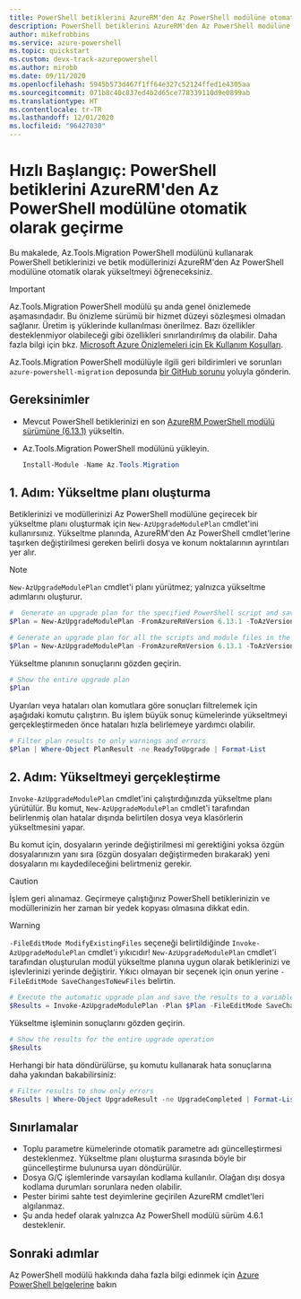 ```yaml
---
title: PowerShell betiklerini AzureRM'den Az PowerShell modülüne otomatik olarak geçirme
description: PowerShell betiklerini AzureRM'den Az PowerShell modülüne otomatik olarak geçirmeyi öğrenin.
author: mikefrobbins
ms.service: azure-powershell
ms.topic: quickstart
ms.custom: devx-track-azurepowershell
ms.author: mirobb
ms.date: 09/11/2020
ms.openlocfilehash: 5945b573d467f1ff64e327c52124ffed1e4305aa
ms.sourcegitcommit: 071b8c40c837ed4b2d65ce778339110d9e0899ab
ms.translationtype: HT
ms.contentlocale: tr-TR
ms.lasthandoff: 12/01/2020
ms.locfileid: "96427030"
---
```

# <a name="quickstart-automatically-migrate-powershell-scripts-from-azurerm-to-the-az-powershell-module"></a>Hızlı Başlangıç: PowerShell betiklerini AzureRM'den Az PowerShell modülüne otomatik olarak geçirme

Bu makalede, Az.Tools.Migration PowerShell modülünü kullanarak PowerShell betiklerinizi ve betik modüllerinizi AzureRM'den Az PowerShell modülüne otomatik olarak yükseltmeyi öğreneceksiniz.

> [!IMPORTANT]
> Az.Tools.Migration PowerShell modülü şu anda genel önizlemede aşamasındadır. Bu önizleme sürümü bir hizmet düzeyi sözleşmesi olmadan sağlanır. Üretim iş yüklerinde kullanılması önerilmez. Bazı özellikler desteklenmiyor olabileceği gibi özellikleri sınırlandırılmış da olabilir. Daha fazla bilgi için bkz. [Microsoft Azure Önizlemeleri için Ek Kullanım Koşulları](https://azure.microsoft.com/support/legal/preview-supplemental-terms/).

Az.Tools.Migration PowerShell modülüyle ilgili geri bildirimleri ve sorunları `azure-powershell-migration` deposunda [bir GitHub sorunu](https://github.com/Azure/azure-powershell-migration/issues) yoluyla gönderin.

## <a name="requirements"></a>Gereksinimler

* Mevcut PowerShell betiklerinizi en son [AzureRM PowerShell modülü sürümüne (6.13.1)](https://github.com/Azure/azure-powershell/releases/tag/v6.13.1-November2018) yükseltin.
* Az.Tools.Migration PowerShell modülünü yükleyin.

  ```powershell
  Install-Module -Name Az.Tools.Migration
  ```

## <a name="step-1-generate-an-upgrade-plan"></a>1\. Adım: Yükseltme planı oluşturma

Betiklerinizi ve modüllerinizi Az PowerShell modülüne geçirecek bir yükseltme planı oluşturmak için `New-AzUpgradeModulePlan` cmdlet'ini kullanırsınız. Yükseltme planında, AzureRM'den Az PowerShell cmdlet'lerine taşırken değiştirilmesi gereken belirli dosya ve konum noktalarının ayrıntıları yer alır.

> [!NOTE]
> `New-AzUpgradeModulePlan` cmdlet'i planı yürütmez; yalnızca yükseltme adımlarını oluşturur.

```powershell
#  Generate an upgrade plan for the specified PowerShell script and save it to a variable.
$Plan = New-AzUpgradeModulePlan -FromAzureRmVersion 6.13.1 -ToAzVersion 4.6.1 -FilePath 'C:\Scripts\my-azure-script.ps1'
```

```powershell
# Generate an upgrade plan for all the scripts and module files in the specified folder and save it to a variable.
$Plan = New-AzUpgradeModulePlan -FromAzureRmVersion 6.13.1 -ToAzVersion 4.6.1 -DirectoryPath 'C:\Scripts'
```

Yükseltme planının sonuçlarını gözden geçirin.

```powershell
# Show the entire upgrade plan
$Plan
```

Uyarıları veya hataları olan komutlara göre sonuçları filtrelemek için aşağıdaki komutu çalıştırın. Bu işlem büyük sonuç kümelerinde yükseltmeyi gerçekleştirmeden önce hataları hızla belirlemeye yardımcı olabilir.

```powershell
# Filter plan results to only warnings and errors
$Plan | Where-Object PlanResult -ne ReadyToUpgrade | Format-List
```

## <a name="step-2-perform-the-upgrade"></a>2\. Adım: Yükseltmeyi gerçekleştirme

`Invoke-AzUpgradeModulePlan` cmdlet'ini çalıştırdığınızda yükseltme planı yürütülür. Bu komut, `New-AzUpgradeModulePlan` cmdlet'i tarafından belirlenmiş olan hatalar dışında belirtilen dosya veya klasörlerin yükseltmesini yapar.

Bu komut için, dosyaların yerinde değiştirilmesi mi gerektiğini yoksa özgün dosyalarınızın yanı sıra (özgün dosyaları değiştirmeden bırakarak) yeni dosyaların mı kaydedileceğini belirtmeniz gerekir.

> [!CAUTION]
> İşlem geri alınamaz. Geçirmeye çalıştığınız PowerShell betiklerinizin ve modüllerinizin her zaman bir yedek kopyası olmasına dikkat edin.

> [!WARNING]
> `-FileEditMode ModifyExistingFiles` seçeneği belirtildiğinde `Invoke-AzUpgradeModulePlan` cmdlet'i yıkıcıdır! `New-AzUpgradeModulePlan` cmdlet'i tarafından oluşturulan modül yükseltme planına uygun olarak betiklerinizi ve işlevlerinizi yerinde değiştirir. Yıkıcı olmayan bir seçenek için onun yerine `-FileEditMode SaveChangesToNewFiles` belirtin.

```powershell
# Execute the automatic upgrade plan and save the results to a variable.
$Results = Invoke-AzUpgradeModulePlan -Plan $Plan -FileEditMode SaveChangesToNewFiles
```

Yükseltme işleminin sonuçlarını gözden geçirin.

```powershell
# Show the results for the entire upgrade operation
$Results
```

Herhangi bir hata döndürülürse, şu komutu kullanarak hata sonuçlarına daha yakından bakabilirsiniz:

```powershell
# Filter results to show only errors
$Results | Where-Object UpgradeResult -ne UpgradeCompleted | Format-List
```

## <a name="limitations"></a>Sınırlamalar

* Toplu parametre kümelerinde otomatik parametre adı güncelleştirmesi desteklenmez. Yükseltme planı oluşturma sırasında böyle bir güncelleştirme bulunursa uyarı döndürülür.
* Dosya G/Ç işlemlerinde varsayılan kodlama kullanılır. Olağan dışı dosya kodlama durumları sorunlara neden olabilir.
* Pester birimi sahte test deyimlerine geçirilen AzureRM cmdlet'leri algılanmaz.
* Şu anda hedef olarak yalnızca Az PowerShell modülü sürüm 4.6.1 desteklenir.

## <a name="next-steps"></a>Sonraki adımlar

Az PowerShell modülü hakkında daha fazla bilgi edinmek için [Azure PowerShell belgelerine](/powershell/azure/) bakın